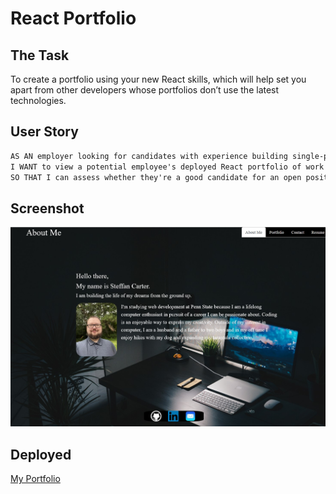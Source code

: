 # React Portfolio

## The Task
To create a portfolio using your new React skills, which will help set you apart from other developers whose portfolios don’t use the latest technologies.

## User Story

```md
AS AN employer looking for candidates with experience building single-page applications
I WANT to view a potential employee's deployed React portfolio of work samples
SO THAT I can assess whether they're a good candidate for an open position
```

## Screenshot
![portfolio](./src/images/portshot.jpg)

## Deployed
[My Portfolio](https://stefcarter.github.io/react-portfolio/)